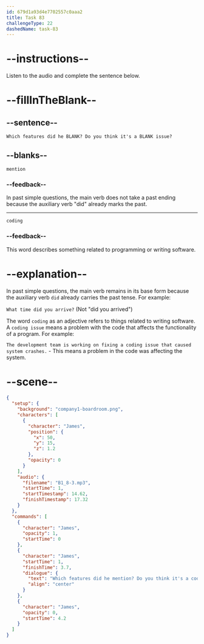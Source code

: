 ```yaml
---
id: 679d1a93d4e7702557c0aaa2
title: Task 83
challengeType: 22
dashedName: task-83
---
```


<!-- (Audio) James: Which features did he mention? Do you think it's a coding issue? -->

# --instructions--

Listen to the audio and complete the sentence below.

# --fillInTheBlank--

## --sentence--

`Which features did he BLANK? Do you think it's a BLANK issue?`

## --blanks--

`mention`

### --feedback--

In past simple questions, the main verb does not take a past ending because the auxiliary verb "did" already marks the past.

---

`coding`

### --feedback--

This word describes something related to programming or writing software.

# --explanation--

In past simple questions, the main verb remains in its base form because the auxiliary verb `did` already carries the past tense. For example:

`What time did you arrive?` (Not "did you arrived")  

The word `coding` as an adjective refers to things related to writing software. A `coding issue` means a problem with the code that affects the functionality of a program. For example:

`The development team is working on fixing a coding issue that caused system crashes.` - This means a problem in the code was affecting the system.

# --scene--

```json
{
  "setup": {
    "background": "company1-boardroom.png",
    "characters": [
      {
        "character": "James",
        "position": {
          "x": 50,
          "y": 15,
          "z": 1.2
        },
        "opacity": 0
      }
    ],
    "audio": {
      "filename": "B1_8-3.mp3",
      "startTime": 1,
      "startTimestamp": 14.62,
      "finishTimestamp": 17.32
    }
  },
  "commands": [
    {
      "character": "James",
      "opacity": 1,
      "startTime": 0
    },
    {
      "character": "James",
      "startTime": 1,
      "finishTime": 3.7,
      "dialogue": {
        "text": "Which features did he mention? Do you think it's a coding issue?",
        "align": "center"
      }
    },
    {
      "character": "James",
      "opacity": 0,
      "startTime": 4.2
    }
  ]
}
```
